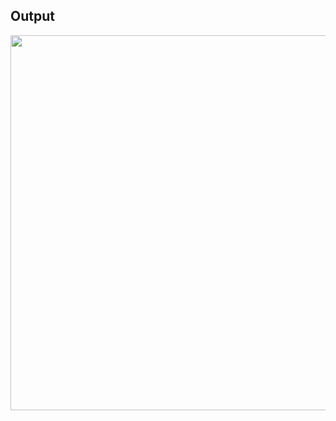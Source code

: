 

## Output

<img src="https://github.com/Geetika09/Rock-Paper-Scissors-New/blob/main/Images/rock-paper-scissor.gif" width="1080" height="600" />

